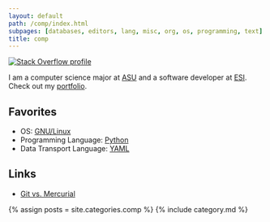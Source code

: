 ```yaml
---
layout: default
path: /comp/index.html
subpages: [databases, editors, lang, misc, org, os, programming, text]
title: comp
---
```

[![Stack Overflow profile][SO Flair]][SO Profile]

  [SO Profile]: <http://stackoverflow.com/users/143739>
  [SO Flair]:    <http://stackoverflow.com/users/flair/143739.png>
      "Stack Overflow profile for kzh at Stack Overflow, Q&amp;A for professional and enthusiast programmers"

I am a computer science major at <a href="http://www.aug.edu">ASU</a> and a software developer at <a href="http://www.esi911.com">ESI</a>. Check out my <a href="../root/Portfolio/index.html">portfolio</a>.

Favorites
-------------

- OS: <a href='../comp/os/linux/index.html'>GNU/Linux</a>
- Programming Language: <a rel='nofollow' href='../comp/lang/python/index.html'>Python</a>
- Data Transport Language: <a rel='nofollow' href='http://www.yaml.org/'>YAML</a>

Links
--------

- [Git vs. Mercurial](http://gitvsmercurial.com/)

{% assign posts = site.categories.comp %}
{% include category.md %}
